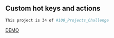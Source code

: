 ## Custom hot keys and actions

```bash
This project is 34 of #100_Projects_Challenge
```

[DEMO](https://100.yablonev.art/34)

